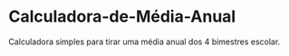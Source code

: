 # Calculadora-de-Média-Anual
Calculadora simples para tirar uma média anual dos 4 bimestres escolar.
